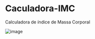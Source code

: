 # Caculadora-IMC
Calculadora de índice de Massa Corporal


![image](https://user-images.githubusercontent.com/94256298/206580786-1566a771-f3b3-4695-8869-41a31133df1b.png)
